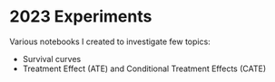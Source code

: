 # 2023 Experiments
Various notebooks I created to investigate few topics:
- Survival curves
- Treatment Effect (ATE) and Conditional Treatment Effects (CATE)